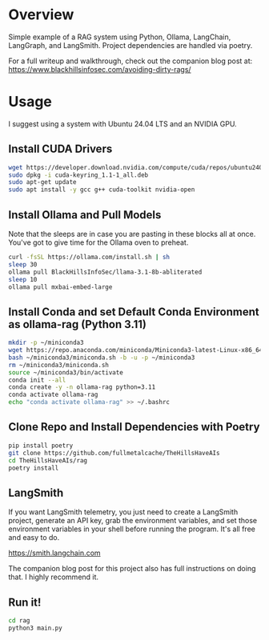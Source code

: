 # Overview

Simple example of a RAG system using Python, Ollama, LangChain, LangGraph, and LangSmith. Project dependencies are handled via poetry.

For a full writeup and walkthrough, check out the companion blog post at: https://www.blackhillsinfosec.com/avoiding-dirty-rags/

# Usage

I suggest using a system with Ubuntu 24.04 LTS and an NVIDIA GPU.

## Install CUDA Drivers

```bash
wget https://developer.download.nvidia.com/compute/cuda/repos/ubuntu2404/x86_64/cuda-keyring_1.1-1_all.deb
sudo dpkg -i cuda-keyring_1.1-1_all.deb
sudo apt-get update
sudo apt install -y gcc g++ cuda-toolkit nvidia-open
```

## Install Ollama and Pull Models
Note that the sleeps are in case you are pasting in these blocks all at once. You've got to give time for the Ollama oven to preheat.

```bash
curl -fsSL https://ollama.com/install.sh | sh
sleep 30
ollama pull BlackHillsInfoSec/llama-3.1-8b-abliterated
sleep 10
ollama pull mxbai-embed-large
```

## Install Conda and set Default Conda Environment as ollama-rag (Python 3.11)

```bash
mkdir -p ~/miniconda3 
wget https://repo.anaconda.com/miniconda/Miniconda3-latest-Linux-x86_64.sh -O ~/miniconda3/miniconda.sh 
bash ~/miniconda3/miniconda.sh -b -u -p ~/miniconda3 
rm ~/miniconda3/miniconda.sh 
source ~/miniconda3/bin/activate
conda init --all
conda create -y -n ollama-rag python=3.11
conda activate ollama-rag
echo "conda activate ollama-rag" >> ~/.bashrc
```

## Clone Repo and Install Dependencies with Poetry

```bash
pip install poetry
git clone https://github.com/fullmetalcache/TheHillsHaveAIs
cd TheHillsHaveAIs/rag
poetry install
```

## LangSmith

If you want LangSmith telemetry, you just need to create a LangSmith project, generate an API key, grab the environment variables, and set those environment variables in your shell before running the program. It's all free and easy to do.

https://smith.langchain.com

The companion blog post for this project also has full instructions on doing that. I highly recommend it.

## Run it!

```bash
cd rag
python3 main.py
```
